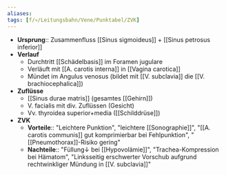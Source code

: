```yaml
---
aliases: 
tags: [f/💀/Leitungsbahn/Vene/Punktabel/ZVK]
---
```

- **Ursprung**:: Zusammenfluss [[Sinus sigmoideus]] + [[Sinus petrosus inferior]]
- **Verlauf**
	- Durchtritt [[Schädelbasis]] im Foramen jugulare
	- Verläuft mit [[A. carotis interna]] in [[Vagina carotica]] 
	- Mündet im Angulus venosus (bildet mit [[V. subclavia]] die [[V. brachiocephalica]])
- **Zuflüsse**
	- [[Sinus durae matris]] (gesamtes [[Gehirn]])
	- V. facialis mit div. Zuflüssen (Gesicht)
	- Vv. thyroidea superior+media ([[Schilddrüse]])
- **ZVK**
	- **Vorteile**:: "Leichtere Punktion", "leichtere [[Sonographie]]", "[[A. carotis communis]] gut komprimierbar bei Fehlpunktion", "[[Pneumothorax]]-Risiko gering"
	- **Nachteile**:: "Füllung↓ bei [[Hypovolämie]]", "Trachea-Kompression bei Hämatom", "Linksseitig erschwerter Vorschub aufgrund rechtwinkliger Mündung in [[V. subclavia]]"